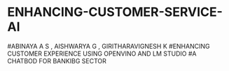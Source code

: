 # ENHANCING-CUSTOMER-SERVICE-AI
#ABINAYA A S , AISHWARYA G , GIRITHARAVIGNESH K
#ENHANCING CUSTOMER EXPERIENCE USING OPENVINO AND LM STUDIO
#A CHATBOD FOR BANKIBG SECTOR
